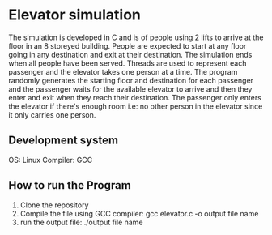 # Elevator simulation

The simulation is developed in C and is of people using 2 lifts to arrive at the floor in an 8 storeyed building. People are expected to start at any floor going in any destination and exit at their destination. The simulation ends when all people have been served. Threads are used to represent each passenger and the elevator takes one person at a time. The program randomly generates the starting floor and destination for each passenger and the passenger waits for the available elevator to arrive and then they enter and exit when they reach their destination. The passenger only enters the elevator if there's enough room i.e: no other person in the elevator since it only carries one person.

## Development system

OS: Linux
Compiler: GCC

## How to run the Program

1. Clone the repository
2. Compile the file using GCC compiler: gcc elevator.c -o output file name
3. run the output file: ./output file name
